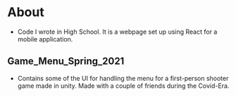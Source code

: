 # About
* Code I wrote in High School. It is a webpage set up using React for a mobile application. 

## Game_Menu_Spring_2021
* Contains some of the UI for handling the menu for a first-person shooter game made in unity. Made with a couple of friends during the Covid-Era.
